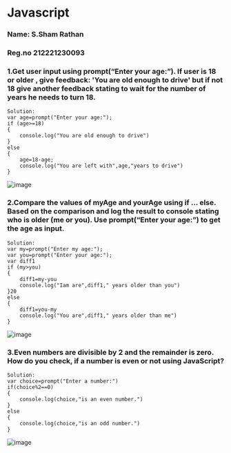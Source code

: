 # Javascript
### Name:  S.Sham Rathan
### Reg.no 212221230093
### 1.Get user input using prompt(“Enter your age:”). If user is 18 or older , give feedback: 'You are old enough to drive' but if not 18 give another feedback stating to wait for the number of years he needs to turn 18.
```
Solution:
var age=prompt("Enter your age:");
if (age>=18)
{
    console.log("You are old enough to drive")
}
else
{
    age=18-age;
    console.log("You are left with",age,"years to drive")
}
```
![image](https://user-images.githubusercontent.com/93587823/232979396-180ecfec-78b6-4851-8b8b-4c904bb9e7d4.png)
### 2.Compare the values of myAge and yourAge using if … else. Based on the comparison and log the result to console stating who is older (me or you). Use prompt(“Enter your age:”) to get the age as input.
```
Solution:
var my=prompt("Enter my age:");
var you=prompt("Enter your age:");
var diff1
if (my>you)
{
    diff1=my-you
    console.log("Iam are",diff1," years older than you")
}20
else
{
    diff1=you-my
    console.log("You are",diff1," years older than me")
}

```
![image](https://user-images.githubusercontent.com/93587823/232979514-b1b7ebf2-d12e-4015-8be3-5da8537496d7.png)
### 3.Even numbers are divisible by 2 and the remainder is zero. How do you check, if a number is even or not using JavaScript?
```
Solution:
var choice=prompt("Enter a number:")
if(choice%2==0)
{
    console.log(choice,"is an even number.")
}
else
{
    console.log(choice,"is an odd number.")
}
```
![image](https://user-images.githubusercontent.com/93587823/232979642-5b33878b-6cc4-4726-8767-dfe7e7e0a2fb.png)
